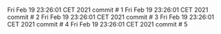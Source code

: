 Fri Feb 19 23:26:01 CET 2021
commit # 1
Fri Feb 19 23:26:01 CET 2021
commit # 2
Fri Feb 19 23:26:01 CET 2021
commit # 3
Fri Feb 19 23:26:01 CET 2021
commit # 4
Fri Feb 19 23:26:01 CET 2021
commit # 5
